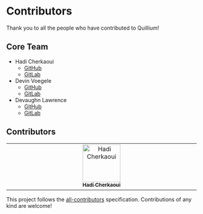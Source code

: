 # Contributors

Thank you to all the people who have contributed to Quillium!

## Core Team

- Hadi Cherkaoui
  - [GitHub](https://github.com/HadiCherkaoui)
  - [GitLab](https://gitlab.cherkaoui.ch/HadiCherkaoui)
- Devin Voegele
  - [GitHub](https://github.com/devinvoegelee)
  - [GitLab](https://gitlab.cherkaoui.ch/devinvoegele)
- Devaughn Lawrence
  - [GitHub](https://github.com/Devaughn-glitch)
  - [GitLab](https://gitlab.cherkaoui.ch/delaw)

## Contributors

<!-- This section will be automatically updated by our scripts -->

<!-- ALL-CONTRIBUTORS-LIST:START - Do not remove or modify this section -->
<!-- prettier-ignore-start -->
<!-- markdownlint-disable -->
<table>
  <tbody>
    <tr>
      <td align="center" valign="top" width="14.28%"><a href="https://gitlab.cherkaoui.ch/HadiCherkaoui"><img src="https://gitlab.cherkaoui.ch/uploads/-/system/user/avatar/1/avatar.png" width="100px;" alt="Hadi Cherkaoui"/><br /><sub><b>Hadi Cherkaoui</b></sub></a></td>
    </tr>
  </tbody>
</table>

<!-- markdownlint-restore -->
<!-- prettier-ignore-end -->

<!-- ALL-CONTRIBUTORS-LIST:END -->

This project follows the [all-contributors](https://github.com/all-contributors/all-contributors) specification. Contributions of any kind are welcome!
